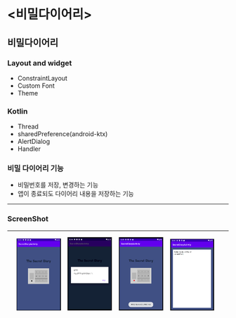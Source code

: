 # <비밀다이어리>
  
  ## 비밀다이어리
  
  ### Layout and widget
  - ConstraintLayout
  - Custom Font
  - Theme

  ### Kotlin
  - Thread
  - sharedPreference(android-ktx)
  - AlertDialog
  - Handler
  
  ### 비밀 다이어리 기능
  - 비밀번호를 저장, 변경하는 기능
  - 앱이 종료되도 다이어리 내용을 저장하는 기능
  
  ---
  
### ScreenShot
---

<p align="center">
  <img src="../../android_Thirty_Project/images/SecretDiaryActivity_Main.PNG" width="20%" alt="1.png">&nbsp;&nbsp;&nbsp;
  <img src="../../android_Thirty_Project/images/SecretDiaryActivity_PasswordError.PNG" width="20%" alt="1.png">&nbsp;&nbsp;&nbsp;
  <img src="../../android_Thirty_Project/images/SecretDiaryActivity_PasswordModifyMode.PNG" width="20%" alt="1.png">&nbsp;&nbsp;&nbsp;
  <img src="../../android_Thirty_Project/images/SecretDiaryActivity_DiaryMode.PNG" width="20%" alt="1.png">&nbsp;&nbsp;&nbsp;
</p>
